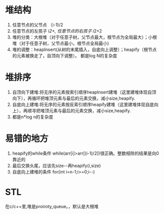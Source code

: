 # 堆结构
1. 任意节点的父节点 （i-1)/2
2. 任意节点的左孩子 i*2+, 任意节点的右孩子 i*2+2
3. 堆的分类：大根堆（对于任意子树，父节点最大，根节点为全局最大）；小根堆（对于任意子树，父节点最小，根节点全局最小)
4. 堆的调整：heapInsert(从树的末尾插入，自底向上调整）；heapify（根节点的元素被换走了，自顶向下调整）。 都是log N的复杂度

# 堆排序
1. 自顶向下建堆:将无序的元素按索引顺序heapInsert建堆（这里建堆体现自顶向下），再循环把堆顶元素与最后的元素交换，减小size,heapify.
2. 自底向上建堆:将无序的元素按反索引顺序heapify建堆（这里建堆体现自底向上），再顺寻把堆顶元素与最后的元素交换，减小size,heapify.
3. 都是n*log n的复杂度


# 易错的地方
1. heapify的while条件 while(arr[i]>arr[(i-1)/2])很正确。整数相除的结果是向0靠近的
2. 最后交换头尾，应该先size--再heapify(i,size)
3. 自底向上建堆的条件 for(int i=n-1;i>=0;i--)

# STL
在c/c++里,堆是proiroty_queue。，默认是大根堆

